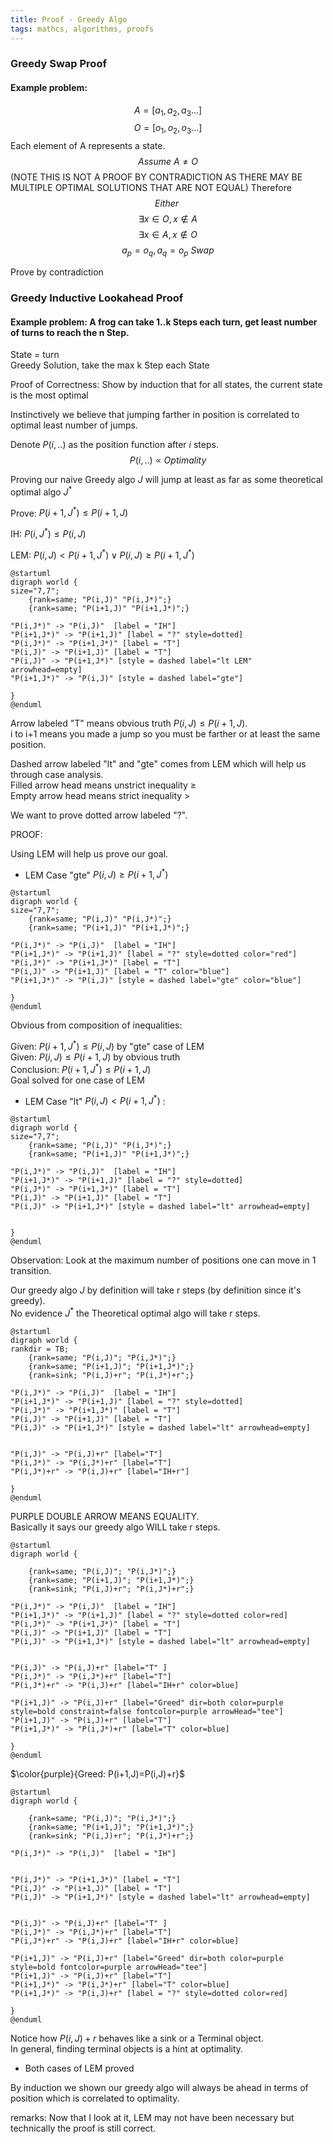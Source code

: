 ```yaml
---
title: Proof - Greedy Algo
tags: mathcs, algorithms, proofs
---
```

### Greedy Swap Proof
#### Example problem: 
$$ A = [a_1 , a_2, a_3 ...]$$
$$ O = [o_1, o_2, o_3 ...]$$
Each element of A represents a state.  
$$ Assume\ A \neq O $$ (NOTE THIS IS NOT A PROOF BY CONTRADICTION AS THERE MAY BE MULTIPLE OPTIMAL SOLUTIONS THAT ARE NOT EQUAL)
Therefore
$$ Either\ $$
$$\exists x \in O , x \notin A $$
$$ \exists x \in A, x \notin O$$
$$ a_p = o_q , a_q = o_p \ Swap$$


Prove by contradiction 

### Greedy Inductive Lookahead Proof
#### Example problem: A frog can take 1..k Steps each turn, get least number of turns to reach the n Step.

State = turn  
Greedy Solution, take the max k Step each State  

Proof of Correctness:
Show by induction that for all states, the current state is the most optimal  

Instinctively we believe that jumping farther in position is correlated to optimal least number of jumps.  

Denote $P(i,..)$ as the position function after $i$ steps.
$$P(i,..)\ \propto\ Optimality$$

Proving our naive Greedy algo $J$ will jump at least as far as some theoretical optimal algo $J^*$

Prove: $P(i+1,J^*) \leq P(i+1,J)$

IH: $P(i,J^*) \leq P(i,J)$

LEM: $P(i,J) \lt P(i+1,J^*) \lor  P(i,J) \geq P(i+1,J^*)$

```plantuml
@startuml
digraph world {
size="7,7";
	{rank=same; "P(i,J)" "P(i,J*)";}
    {rank=same; "P(i+1,J)" "P(i+1,J*)";}

"P(i,J*)" -> "P(i,J)"  [label = "IH"]
"P(i+1,J*)" -> "P(i+1,J)" [label = "?" style=dotted]
"P(i,J*)" -> "P(i+1,J*)" [label = "T"]
"P(i,J)" -> "P(i+1,J)" [label = "T"]
"P(i,J)" -> "P(i+1,J*)" [style = dashed label="lt LEM" arrowhead=empty]
"P(i+1,J*)" -> "P(i,J)" [style = dashed label="gte"]

}
@enduml
```

Arrow labeled "T" means obvious truth $P(i,J) \leq P(i+1,J)$.   
i to i+1 means you made a jump so you must be farther or at least the same position.

Dashed arrow labeled "lt" and "gte" comes from LEM which will help us through case analysis.  
Filled arrow head means unstrict inequality $\geq$  
Empty arrow head means strict inequality $\gt$  

We want to prove dotted arrow labeled "?".

PROOF: 

Using LEM will help us prove our goal.

* LEM Case "gte" $P(i,J) \geq P(i+1,J^*)$

```plantuml
@startuml
digraph world {
size="7,7";
	{rank=same; "P(i,J)" "P(i,J*)";}
    {rank=same; "P(i+1,J)" "P(i+1,J*)";}

"P(i,J*)" -> "P(i,J)"  [label = "IH"]
"P(i+1,J*)" -> "P(i+1,J)" [label = "?" style=dotted color="red"]
"P(i,J*)" -> "P(i+1,J*)" [label = "T"]
"P(i,J)" -> "P(i+1,J)" [label = "T" color="blue"]
"P(i+1,J*)" -> "P(i,J)" [style = dashed label="gte" color="blue"]

}
@enduml
```

Obvious from composition of inequalities:

Given: $P(i+1,J^*) \leq P(i,J)$ by "gte" case of LEM  
Given: $P(i,J) \leq P(i+1,J)$ by obvious truth   
Conclusion: $P(i+1,J^*) \leq P(i+1,J)$  
Goal solved for one case of LEM


* LEM Case "lt" $P(i,J) \lt P(i+1,J^*)$ :
```plantuml
@startuml
digraph world {
size="7,7";
	{rank=same; "P(i,J)" "P(i,J*)";}
    {rank=same; "P(i+1,J)" "P(i+1,J*)";}

"P(i,J*)" -> "P(i,J)"  [label = "IH"]
"P(i+1,J*)" -> "P(i+1,J)" [label = "?" style=dotted]
"P(i,J*)" -> "P(i+1,J*)" [label = "T"]
"P(i,J)" -> "P(i+1,J)" [label = "T"]
"P(i,J)" -> "P(i+1,J*)" [style = dashed label="lt" arrowhead=empty]


}
@enduml
```

Observation: Look at the maximum number of positions one can move in 1 transition.

Our greedy algo $J$ by definition will take r steps (by definition since it's greedy).    
No evidence $J^*$ the Theoretical optimal algo will take r steps.  

```plantuml
@startuml
digraph world {
rankdir = TB;
    {rank=same; "P(i,J)"; "P(i,J*)";}
    {rank=same; "P(i+1,J)"; "P(i+1,J*)";}
    {rank=sink; "P(i,J)+r"; "P(i,J*)+r";}

"P(i,J*)" -> "P(i,J)"  [label = "IH"]
"P(i+1,J*)" -> "P(i+1,J)" [label = "?" style=dotted]
"P(i,J*)" -> "P(i+1,J*)" [label = "T"]
"P(i,J)" -> "P(i+1,J)" [label = "T"]
"P(i,J)" -> "P(i+1,J*)" [style = dashed label="lt" arrowhead=empty]


"P(i,J)" -> "P(i,J)+r" [label="T"]
"P(i,J*)" -> "P(i,J*)+r" [label="T"]
"P(i,J*)+r" -> "P(i,J)+r" [label="IH+r"]

}
@enduml
```



PURPLE DOUBLE ARROW MEANS EQUALITY.  
Basically it says our greedy algo WILL take r steps.

```plantuml
@startuml
digraph world {

    {rank=same; "P(i,J)"; "P(i,J*)";}
    {rank=same; "P(i+1,J)"; "P(i+1,J*)";}
    {rank=sink; "P(i,J)+r"; "P(i,J*)+r";}

"P(i,J*)" -> "P(i,J)"  [label = "IH"]
"P(i+1,J*)" -> "P(i+1,J)" [label = "?" style=dotted color=red]
"P(i,J*)" -> "P(i+1,J*)" [label = "T"]
"P(i,J)" -> "P(i+1,J)" [label = "T"]
"P(i,J)" -> "P(i+1,J*)" [style = dashed label="lt" arrowhead=empty]


"P(i,J)" -> "P(i,J)+r" [label="T" ]
"P(i,J*)" -> "P(i,J*)+r" [label="T"]
"P(i,J*)+r" -> "P(i,J)+r" [label="IH+r" color=blue]

"P(i+1,J)" -> "P(i,J)+r" [label="Greed" dir=both color=purple style=bold constraint=false fontcolor=purple arrowHead="tee"]
"P(i+1,J)" -> "P(i,J)+r" [label="T"]
"P(i+1,J*)" -> "P(i,J*)+r" [label="T" color=blue]

}
@enduml
```
$\color{purple}{Greed: P(i+1,J)=P(i,J)+r}$

```plantuml
@startuml
digraph world {

    {rank=same; "P(i,J)"; "P(i,J*)";}
    {rank=same; "P(i+1,J)"; "P(i+1,J*)";}
    {rank=sink; "P(i,J)+r"; "P(i,J*)+r";}

"P(i,J*)" -> "P(i,J)"  [label = "IH"]


"P(i,J*)" -> "P(i+1,J*)" [label = "T"]
"P(i,J)" -> "P(i+1,J)" [label = "T"]
"P(i,J)" -> "P(i+1,J*)" [style = dashed label="lt" arrowhead=empty]


"P(i,J)" -> "P(i,J)+r" [label="T" ]
"P(i,J*)" -> "P(i,J*)+r" [label="T"]
"P(i,J*)+r" -> "P(i,J)+r" [label="IH+r" color=blue]

"P(i+1,J)" -> "P(i,J)+r" [label="Greed" dir=both color=purple style=bold fontcolor=purple arrowHead="tee"]
"P(i+1,J)" -> "P(i,J)+r" [label="T"]
"P(i+1,J*)" -> "P(i,J*)+r" [label="T" color=blue]
"P(i+1,J*)" -> "P(i,J)+r" [label = "?" style=dotted color=red]

}
@enduml
```

Notice how $P(i,J)+r$ behaves like a sink or a Terminal object.  
In general, finding terminal objects is a hint at optimality. 

* Both cases of LEM proved
  
By induction we shown our greedy algo will always be ahead in terms of position which is correlated to optimality.

remarks: Now that I look at it, LEM may not have been necessary but technically the proof is still correct. 